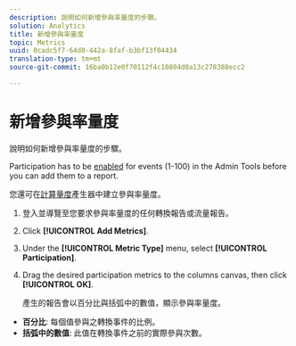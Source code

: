 ```yaml
---
description: 說明如何新增參與率量度的步驟。
solution: Analytics
title: 新增參與率量度
topic: Metrics
uuid: 0cadc5f7-64d0-442a-8faf-b3bf13f04434
translation-type: tm+mt
source-git-commit: 16ba0b12e0f70112f4c10804d0a13c278388ecc2

---
```



# 新增參與率量度

說明如何新增參與率量度的步驟。

Participation has to be [enabled](/help/components/c-variables/c-metrics/metrics-participation.md) for events (1-100) in the Admin Tools before you can add them to a report.

您還可在[計算量度](https://marketing.adobe.com/resources/help/en_US/analytics/calcmetrics/participation_metric.html)產生器中建立參與率量度。

1. 登入並導覽至您要求參與率量度的任何轉換報告或流量報告。
1. Click **[!UICONTROL Add Metrics]**.
1. Under the **[!UICONTROL Metric Type]** menu, select **[!UICONTROL Participation]**.
1. Drag the desired participation metrics to the columns canvas, then click **[!UICONTROL OK]**.

   產生的報告會以百分比與括弧中的數值，顯示參與率量度。

* **百分比**: 每個值參與之轉換事件的比例。
* **括弧中的數值**: 此值在轉換事件之前的實際參與次數。

